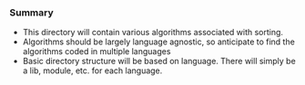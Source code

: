 ### Summary
* This directory will contain various algorithms associated with sorting.
* Algorithms should be largely language agnostic, so anticipate to find the algorithms coded in multiple languages
* Basic directory structure will be based on language.  There will simply be a lib, module, etc. for each language.
